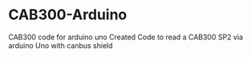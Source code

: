 # CAB300-Arduino
CAB300 code for arduino uno
Created Code to read a CAB300 SP2 via arduino Uno with canbus shield
